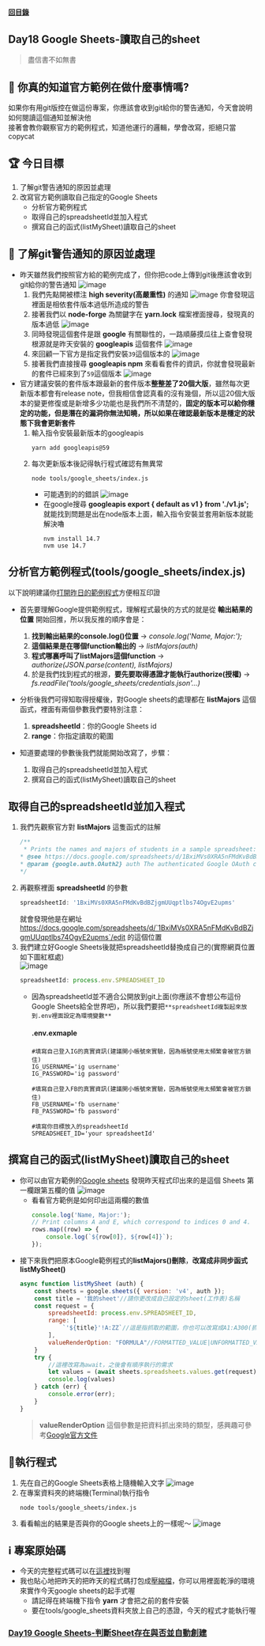 #### [回目錄](../README.md)
## Day18 Google Sheets-讀取自己的sheet

>盡信書不如無書

🤔 你真的知道官方範例在做什麼事情嗎?
----
如果你有用git版控在做這份專案，你應該會收到git給你的警告通知，今天會說明如何閱讀這個通知並解決他  
接著會教你觀察官方的範例程式，知道他運行的邏輯，學會改寫，拒絕只當copycat

🏆 今日目標
----
1. 了解git警告通知的原因並處理
2. 改寫官方範例讀取自己指定的Google Sheets
    * 分析官方範例程式
    * 取得自己的spreadsheetId並加入程式
    * 撰寫自己的函式(listMySheet)讀取自己的sheet

🤔 了解git警告通知的原因並處理
----
* 昨天雖然我們按照官方給的範例完成了，但你把code上傳到git後應該會收到git給你的警告通知
    ![image](./article_img/github_alerts.png)
    1. 我們先點開被標注 **high severity(高嚴重性)** 的通知
        ![image](./article_img/github_alert_detail.png)
        你會發現這裡面是相依套件版本過低所造成的警告
    2. 接著我們以 **node-forge** 為關鍵字在 **yarn.lock** 檔案裡面搜尋，發現真的版本過低
        ![image](./article_img/day17_yarnLock.png)
    3. 同時發現這個套件是跟 **google** 有關聯性的，一路順藤摸瓜往上查會發現根源就是昨天安裝的 **googleapis** 這個套件
        ![image](./article_img/day17_yarnLock_google.png)
    4. 來回顧一下官方是指定我們安裝`39`這個版本的
        ![image](./article_img/googleapis_doc.png)
    5. 接著我們直接搜尋 **googleapis npm** 來看看套件的資訊，你就會發現最新的套件已經來到了`59`這個版本
        ![image](./article_img/googleapis_npm.png)
* 官方建議安裝的套件版本跟最新的套件版本**整整差了20個大版**，雖然每次更新版本都會有release note，但我相信會認真看的沒有幾個，所以這20個大版本的變更修復或是新增多少功能也是我們所不清楚的，**固定的版本可以給你穩定的功能，但是潛在的漏洞你無法知曉，所以如果在確認最新版本是穩定的狀態下我會更新套件**
    1. 輸入指令安裝最新版本的googleapis
        ```vim
        yarn add googleapis@59
        ```
    2. 每次更新版本後記得執行程式確認有無異常
        ```vim
        node tools/google_sheets/index.js
        ```
        * 可能遇到的的錯誤
            ![image](./article_img/nvm_error.png)
        * 在google搜尋 **googleapis export { default as v1 } from './v1.js';** 就能找到問題是出在node版本上面，輸入指令安裝並套用新版本就能解決嚕
            ```vim
            nvm install 14.7
            nvm use 14.7
            ```

分析官方範例程式(tools/google_sheets/index.js)
----
以下說明建議你[打開昨日的範例程式](https://github.com/dean9703111/ithelp_30days/blob/master/day17/tools/google_sheets/index.js)方便相互印證
* 首先要理解Google提供範例程式，理解程式最快的方式的就是從 **輸出結果的位置** 開始回推，所以我反推的順序會是：
    1. **找到輸出結果的console.log()位置** &rarr; *console.log('Name, Major:');*
    2. **這個結果是在哪個function輸出的** &rarr; *listMajors(auth)*
    3. **程式哪裏呼叫了listMajors這個function** &rarr; *authorize(JSON.parse(content), listMajors)*
    4. 於是我們找到程式的根源，**要先要取得憑證才能執行authorize(授權)** &rarr; *fs.readFile('tools/google_sheets/credentials.json'...)*

* 分析後我們可得知取得授權後，對Google sheets的處理都在 **listMajors** 這個函式，裡面有兩個參數我們要特別注意：  
    1. **spreadsheetId**：你的Google Sheets id
    2. **range**：你指定讀取的範圍

* 知道要處理的參數後我們就能開始改寫了，步驟：
    1. 取得自己的spreadsheetId並加入程式
    2. 撰寫自己的函式(listMySheet)讀取自己的sheet

取得自己的spreadsheetId並加入程式
----
1. 我們先觀察官方對 **listMajors** 這隻函式的註解
    ```js
    /**
     * Prints the names and majors of students in a sample spreadsheet:
    * @see https://docs.google.com/spreadsheets/d/1BxiMVs0XRA5nFMdKvBdBZjgmUUqptlbs74OgvE2upms/edit
    * @param {google.auth.OAuth2} auth The authenticated Google OAuth client.
    */
    ```
2. 再觀察裡面 **spreadsheetId** 的參數
    ```js
    spreadsheetId: '1BxiMVs0XRA5nFMdKvBdBZjgmUUqptlbs74OgvE2upms'  
    ```
    就會發現他是在網址 https://docs.google.com/spreadsheets/d/`1BxiMVs0XRA5nFMdKvBdBZjgmUUqptlbs74OgvE2upms`/edit 的這個位置
3. 我們建立好Google Sheets後就把spreadsheetId替換成自己的(實際網頁位置如下圖紅框處)  
    ![image](./article_img/googlesheet_url.png)  
    ```js
    spreadsheetId: process.env.SPREADSHEET_ID
    ```
    * 因為spreadsheetId並不適合公開放到git上面(你應該不會想公布這份Google Sheets給全世界吧)，所以我們要把`**spreadsheetId複製起來放到.env裡面設定為環境變數**`
        #### .env.exmaple
        ```
        #填寫自己登入IG的真實資訊(建議開小帳號來實驗，因為帳號使用太頻繁會被官方鎖住)
        IG_USERNAME='ig username'
        IG_PASSWORD='ig password'

        #填寫自己登入FB的真實資訊(建議開小帳號來實驗，因為帳號使用太頻繁會被官方鎖住)
        FB_USERNAME='fb username'
        FB_PASSWORD='fb password'

        #填寫你目標放入的spreadsheetId
        SPREADSHEET_ID='your spreadsheetId'
        ```

撰寫自己的函式(listMySheet)讀取自己的sheet
----
* 你可以由官方範例的[Google sheets](https://docs.google.com/spreadsheets/d/1BxiMVs0XRA5nFMdKvBdBZjgmUUqptlbs74OgvE2upms/edit) 發現昨天程式印出來的是這個 Sheets 第一欄跟第五欄的值
    ![image](./article_img/googlesheetex.png)  
    * 看看官方範例是如何印出這兩欄的數值
        ```js
        console.log('Name, Major:');
        // Print columns A and E, which correspond to indices 0 and 4.
        rows.map((row) => {
            console.log(`${row[0]}, ${row[4]}`);
        });
        ```  
* 接下來我們把原本Google範例程式的**listMajors()刪除**，**改寫成非同步函式listMySheet()**  
    ```js
    async function listMySheet (auth) {
        const sheets = google.sheets({ version: 'v4', auth });
        const title = '我的sheet'//請你更改成自己設定的sheet(工作表)名稱
        const request = {
            spreadsheetId: process.env.SPREADSHEET_ID,
            range: [
                `'${title}'!A:ZZ`//這是指抓取的範圍，你也可以改寫成A1:A300(抓第1欄的第1列到第300列)
            ],
            valueRenderOption: "FORMULA"//FORMATTED_VALUE|UNFORMATTED_VALUE|FORMULA
        }
        try {
            //這裡改寫為await，之後會有順序執行的需求
            let values = (await sheets.spreadsheets.values.get(request)).data.values;
            console.log(values)
        } catch (err) {
            console.error(err);
        }
    }
    ```
    >**valueRenderOption** 這個參數是把資料抓出來時的類型，感興趣可參考[Google官方文件](https://developers.google.com/sheets/api/reference/rest/v4/ValueRenderOption)  
  

🚀執行程式
----
1. 先在自己的Google Sheets表格上隨機輸入文字
    ![image](./article_img/googlesheet.png)  
2. 在專案資料夾的終端機(Terminal)執行指令
    ```vim
    node tools/google_sheets/index.js
    ```
3. 看看輸出的結果是否與你的Google sheets上的一樣呢～ 
    ![image](./article_img/terminal.png)  

ℹ️ 專案原始碼
----
* 今天的完整程式碼可以在[這裡](https://github.com/dean9703111/ithelp_30days/tree/master/day18)找到喔
* 我也貼心地把昨天的把昨天的程式碼打包成[壓縮檔](https://github.com/dean9703111/ithelp_30days/tree/master/sampleCode/day17_sample_code.zip)，你可以用裡面乾淨的環境來實作今天google sheets的起手式喔
    * 請記得在終端機下指令 **yarn** 才會把之前的套件安裝
    * 要在tools/google_sheets資料夾放上自己的憑證，今天的程式才能執行喔

### [Day19 Google Sheets-判斷Sheet存在與否並自動創建](/day19/README.md)